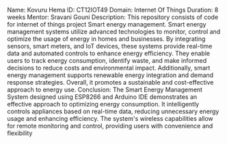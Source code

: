 Name: Kovuru Hema
ID: CT12IOT49
Domain: Internet Of Things
Duration: 8 weeks
Mentor: Sravani Gouni
Description:
This repository consists of code for internet of things project Smart energy management. Smart energy management systems utilize advanced technologies to monitor, control and optimize the usage of energy in homes and businesses. By integrating sensors, smart meters, and IoT devices, these systems provide real-time data and automated controls to enhance energy efficiency. They enable users to track energy consumption, identify waste, and make informed decisions to reduce costs and environmental impact. Additionally, smart energy management supports renewable energy integration and demand response strategies. Overall, it promotes a sustainable and cost-effective approach to energy use. 
Conclusion:
The Smart Energy Management System designed using ESP8266 and Arduino IDE demonstrates an effective approach to optimizing energy consumption. It intelligently controls appliances based on real-time data, reducing unnecessary energy usage and enhancing efficiency. The system's wireless capabilities allow for remote monitoring and control, providing users with convenience and flexibility
